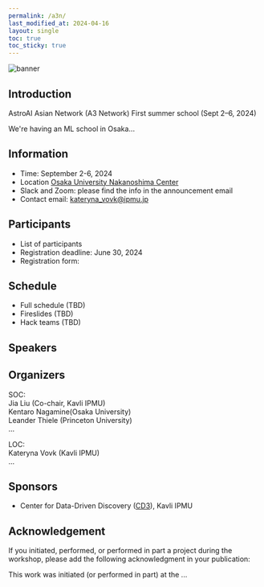```yaml
---
permalink: /a3n/
last_modified_at: 2024-04-16
layout: single
toc: true
toc_sticky: true
---
```


![banner](/_images/banner.png)
## Introduction
AstroAI Asian Network (A3 Network) 
First summer school (Sept 2–6, 2024) 

We're having an ML school in Osaka...

## Information

* Time: September 2-6, 2024
* Location [Osaka University Nakanoshima Center](https://www.onc.osaka-u.ac.jp/)
* Slack and Zoom: please find the info in the announcement email 
* Contact email: kateryna_vovk@ipmu.jp
  
## Participants 

* List of participants
* Registration deadline: June 30, 2024
* Registration form:
  <!---[link](https://forms.gle/q4cDHbmq1tfeUw7a9)--->


## Schedule

* Full schedule (TBD)
* Fireslides (TBD)
* Hack teams (TBD)

## Speakers


## Organizers

SOC:\
Jia Liu (Co-chair, Kavli IPMU)\
Kentaro Nagamine(Osaka University)\
Leander Thiele (Princeton University)\
...

LOC:\
Kateryna Vovk (Kavli IPMU)\
...

## Sponsors

* Center for Data-Driven Discovery ([CD3](https://cd3.ipmu.jp/)), Kavli IPMU


## Acknowledgement

If you initiated, performed, or performed in part a project during the workshop, please add the following acknowledgment in your publication:

This work was initiated (or performed in part) at the ...
